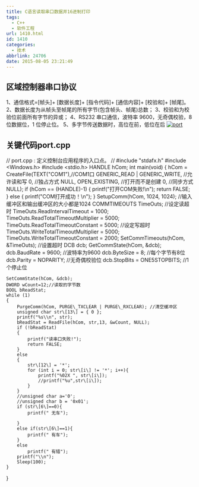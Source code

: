 ```yaml
---
title: C语言读取串口数据并16进制打印
tags:
  - C++
  - 软件工程
url: 1410.html
id: 1410
categories:
  - 技术
abbrlink: 24706
date: 2015-08-05 23:21:49
---
```


区域控制器串口协议
---------

1、通信格式=\[帧头\]+ \[数据长度\]+ \[指令代码\]+ \[通信内容\]+ \[校验和\]+ \[帧尾\]。 2、数据长度为从帧头至帧尾的所有字节(包含帧头、帧尾)总数； 3、校验和为校验位前面所有字节的异或； 4、RS232 串口通信，波特率 9600，无奇偶校验，8 位数据位，1 位停止位。 5、多字节传送数据时，高位在前，低位在后 [![port](http://baiyuan.wang/wp-content/uploads/2015/08/port.jpg)](http://baiyuan.wang/wp-content/uploads/2015/08/port.jpg)

关键代码port.cpp
------------

// port.cpp : 定义控制台应用程序的入口点。
//
#include "stdafx.h"
#include <Windows.h>
#include <stdio.h>
HANDLE hCom;
int main(void)
{
	hCom = CreateFile(TEXT("COM1"),//COM1口
		GENERIC\_READ | GENERIC\_WRITE, //允许读和写
		0, //独占方式
		NULL,
		OPEN_EXISTING, //打开而不是创建
		0, //同步方式
		NULL);
	if (hCom == (HANDLE)-1)
	{
		printf("打开COM失败!\\n");
		return FALSE;
	}
	else
	{
		printf("COM打开成功！\\n");
	}
	SetupComm(hCom, 1024, 1024); //输入缓冲区和输出缓冲区的大小都是1024
	COMMTIMEOUTS TimeOuts;
	//设定读超时
	TimeOuts.ReadIntervalTimeout = 1000;
	TimeOuts.ReadTotalTimeoutMultiplier = 5000;
	TimeOuts.ReadTotalTimeoutConstant = 5000;
	//设定写超时
	TimeOuts.WriteTotalTimeoutMultiplier = 5000;
	TimeOuts.WriteTotalTimeoutConstant = 2000;
	SetCommTimeouts(hCom, &TimeOuts); //设置超时
	DCB dcb;
	GetCommState(hCom, &dcb);
	dcb.BaudRate = 9600; //波特率为9600
	dcb.ByteSize = 8; //每个字节有8位
	dcb.Parity = NOPARITY; //无奇偶校验位
	dcb.StopBits = ONE5STOPBITS; //1个停止位
	
	SetCommState(hCom, &dcb);
	DWORD wCount=12;//读取的字节数
	BOOL bReadStat;
	while (1)
	{
		PurgeComm(hCom, PURGE\_TXCLEAR | PURGE\_RXCLEAR); //清空缓冲区
		unsigned char str\[13\] = { 0 };
		printf("%s\\n", str);
		bReadStat = ReadFile(hCom, str,13, &wCount, NULL);
		if (!bReadStat)
		{
			printf("读串口失败!");
			return FALSE;
		}
		else
		{
			str\[12\] = '*';
			for (int i = 0; str\[i\] != '*'; i++){
				printf("%02X ", str\[i\]);
				//printf("%u",str\[i\]);
			}
		}
		//unsigned char a='0';
		//unsigned char b = '0x01';
		if (str\[6\]==0){
			printf(" 无车");

		}
		else if(str\[6\]==1){
			printf(" 有车");
		}
		else
			printf(" 有错");
		printf("\\n");
		Sleep(100);
	}
}